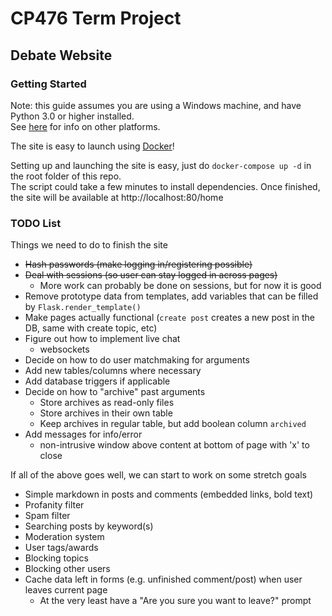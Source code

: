 # CP476 Term Project

## Debate Website

### Getting Started

Note: this guide assumes you are using a Windows machine, and have Python 3.0 or higher installed.  
See [here](https://flask.palletsprojects.com/en/1.1.x/cli/) for info on other platforms.

The site is easy to launch using [Docker](https://docs.docker.com/)!  

Setting up and launching the site is easy, just do `docker-compose up -d` in the root folder of this repo.  
The script could take a few minutes to install dependencies. Once finished, the site will be available at http://localhost:80/home


### TODO List

Things we need to do to finish the site

+ ~~Hash passwords (make logging in/registering possible)~~
+ ~~Deal with sessions (so user can stay logged in across pages)~~
  + More work can probably be done on sessions, but for now it is good
+ Remove prototype data from templates, add variables that can be filled by `Flask.render_template()`
+ Make pages actually functional (`create post` creates a new post in the DB, same with create topic, etc)
+ Figure out how to implement live chat
  + websockets
+ Decide on how to do user matchmaking for arguments
+ Add new tables/columns where necessary
+ Add database triggers if applicable
+ Decide on how to "archive" past arguments
  + Store archives as read-only files
  + Store archives in their own table
  + Keep archives in regular table, but add boolean column `archived`
+ Add messages for info/error
  + non-intrusive window above content at bottom of page with 'x' to close

If all of the above goes well, we can start to work on some stretch goals

+ Simple markdown in posts and comments (embedded links, bold text)
+ Profanity filter
+ Spam filter
+ Searching posts by keyword(s)
+ Moderation system
+ User tags/awards
+ Blocking topics
+ Blocking other users
+ Cache data left in forms (e.g. unfinished comment/post) when user leaves current page
  + At the very least have a "Are you sure you want to leave?" prompt
